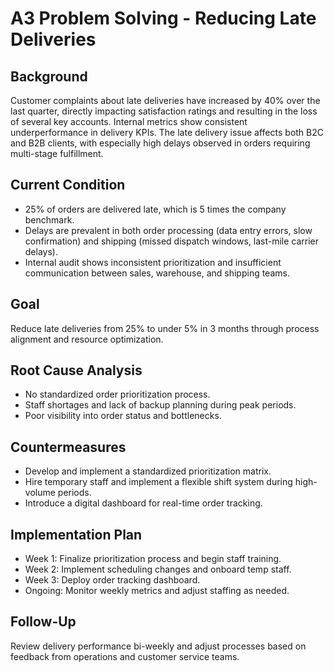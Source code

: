# A3 Problem Solving - Reducing Late Deliveries

## Background
Customer complaints about late deliveries have increased by 40% over the last quarter, directly impacting satisfaction ratings and resulting in the loss of several key accounts. Internal metrics show consistent underperformance in delivery KPIs. The late delivery issue affects both B2C and B2B clients, with especially high delays observed in orders requiring multi-stage fulfillment.

## Current Condition
- 25% of orders are delivered late, which is 5 times the company benchmark.
- Delays are prevalent in both order processing (data entry errors, slow confirmation) and shipping (missed dispatch windows, last-mile carrier delays).
- Internal audit shows inconsistent prioritization and insufficient communication between sales, warehouse, and shipping teams.

## Goal
Reduce late deliveries from 25% to under 5% in 3 months through process alignment and resource optimization.

## Root Cause Analysis
- No standardized order prioritization process.
- Staff shortages and lack of backup planning during peak periods.
- Poor visibility into order status and bottlenecks.

## Countermeasures
- Develop and implement a standardized prioritization matrix.
- Hire temporary staff and implement a flexible shift system during high-volume periods.
- Introduce a digital dashboard for real-time order tracking.

## Implementation Plan
- Week 1: Finalize prioritization process and begin staff training.
- Week 2: Implement scheduling changes and onboard temp staff.
- Week 3: Deploy order tracking dashboard.
- Ongoing: Monitor weekly metrics and adjust staffing as needed.

## Follow-Up
Review delivery performance bi-weekly and adjust processes based on feedback from operations and customer service teams.
